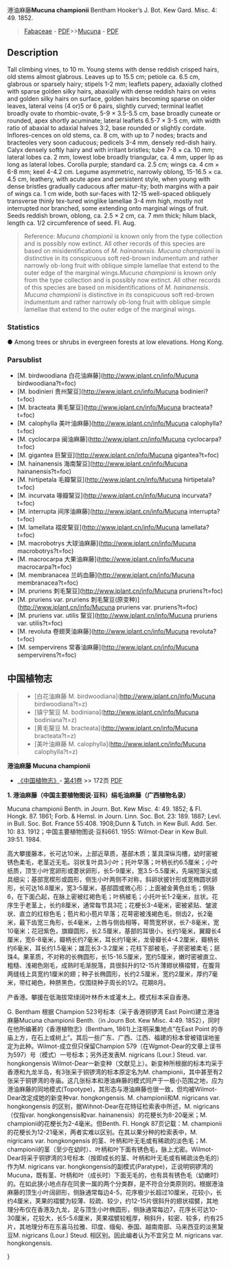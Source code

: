 港油麻藤**Mucuna championii** Bentham Hooker’s J. Bot. Kew Gard. Misc. 4: 49. 1852.

> [Fabaceae](http://www.iplant.cn/info/Fabaceae?t=foc) - [PDF](http://www.iplant.cn/foc/pdf/Fabaceae.pdf)>>[Mucuna](http://www.iplant.cn/info/Mucuna?t=foc) - [PDF](http://www.iplant.cn/foc/pdf/Mucuna.pdf)

## Description

Tall climbing vines, to 10 m. Young stems with dense reddish crisped hairs, old stems almost glabrous. Leaves up to 15.5 cm; petiole ca. 6.5 cm, glabrous or sparsely hairy; stipels 1-2 mm; leaflets papery, adaxially clothed with sparse golden silky hairs, abaxially with dense reddish hairs on veins and golden silky hairs on surface, golden hairs becoming sparse on older leaves, lateral veins (4 or)5 or 6 pairs, slightly curved; terminal leaflet broadly ovate to rhombic-ovate, 5-9 × 3.5-5.5 cm, base broadly cuneate or rounded, apex shortly acuminate; lateral leaflets 6.5-7 × 3-5 cm, with width ratio of abaxial to adaxial halves 3:2, base rounded or slightly cordate. Inflores-cences on old stems, ca. 8 cm, with up to 7 nodes; bracts and bracteoles very soon caducous; pedicels 3-4 mm, densely red-dish hairy. Calyx densely softly hairy and with irritant bristles; tube 7-8 × ca. 10 mm; lateral lobes ca. 2 mm, lowest lobe broadly triangular, ca. 4 mm, upper lip as long as lateral lobes. Corolla purple; standard ca. 2.5 cm; wings ca. 4 cm × 6-8 mm; keel 4-4.2 cm. Legume asymmetric, narrowly oblong, 15-16.5 × ca. 4.5 cm, leathery, with acute apex and persistent style, when young with dense bristles gradually caducous after matur-ity; both margins with a pair of wings ca. 1 cm wide, both sur-faces with 12-15 well-spaced obliquely transverse thinly tex-tured winglike lamellae 3-4 mm high, mostly not interrupted nor branched, some extending onto marginal wings of fruit. Seeds reddish brown, oblong, ca. 2.5 × 2 cm, ca. 7 mm thick; hilum black, length ca. 1/2 circumference of seed. Fl. Aug.

> Reference: 
>*Mucuna championii* is known only from the type collection and is possibly now extinct. All other records of this species are based on misidentifications of *M. hainanensis*. *Mucuna championii* is distinctive in its conspicuous soft red-brown indumentum and rather narrowly ob-long fruit with oblique simple lamellae that extend to the outer edge of the marginal wings.*Mucuna championii* is known only from the type collection and is possibly now extinct. All other records of this species are based on misidentifications of *M. hainanensis*. *Mucuna championii* is distinctive in its conspicuous soft red-brown indumentum and rather narrowly ob-long fruit with oblique simple lamellae that extend to the outer edge of the marginal wings.

### Statistics
● Among trees or shrubs in evergreen forests at low elevations. Hong Kong.

### Parsublist

* [M.  birdwoodiana  白花油麻藤](http://www.iplant.cn/info/Mucuna birdwoodiana?t=foc)
* [M.  bodinieri  贵州黧豆](http://www.iplant.cn/info/Mucuna bodinieri?t=foc)
* [M.  bracteata  黄毛黧豆](http://www.iplant.cn/info/Mucuna bracteata?t=foc)
* [M.  calophylla  美叶油麻藤](http://www.iplant.cn/info/Mucuna calophylla?t=foc)
* [M.  cyclocarpa  闽油麻藤](http://www.iplant.cn/info/Mucuna cyclocarpa?t=foc)
* [M.  gigantea  巨黧豆](http://www.iplant.cn/info/Mucuna gigantea?t=foc)
* [M.  hainanensis  海南黧豆](http://www.iplant.cn/info/Mucuna hainanensis?t=foc)
* [M.  hirtipetala  毛瓣黧豆](http://www.iplant.cn/info/Mucuna hirtipetala?t=foc)
* [M.  incurvata  喙瓣黧豆](http://www.iplant.cn/info/Mucuna incurvata?t=foc)
* [M.  interrupta  间序油麻藤](http://www.iplant.cn/info/Mucuna interrupta?t=foc)
* [M.  lamellata  褶皮黧豆](http://www.iplant.cn/info/Mucuna lamellata?t=foc)
* [M.  macrobotrys  大球油麻藤](http://www.iplant.cn/info/Mucuna macrobotrys?t=foc)
* [M.  macrocarpa  大果油麻藤](http://www.iplant.cn/info/Mucuna macrocarpa?t=foc)
* [M.  membranacea  兰屿血藤](http://www.iplant.cn/info/Mucuna membranacea?t=foc)
* [M.  pruriens  刺毛黧豆](http://www.iplant.cn/info/Mucuna pruriens?t=foc)
* [M.  pruriens var. pruriens  刺毛黧豆(原变种)](http://www.iplant.cn/info/Mucuna pruriens var. pruriens?t=foc)
* [M.  pruriens var. utilis  黧豆](http://www.iplant.cn/info/Mucuna pruriens var. utilis?t=foc)
* [M.  revoluta  卷翅荚油麻藤](http://www.iplant.cn/info/Mucuna revoluta?t=foc)
* [M.  sempervirens  常春油麻藤](http://www.iplant.cn/info/Mucuna sempervirens?t=foc)

## 中国植物志

> * [白花油麻藤  M.  birdwoodiana](http://www.iplant.cn/info/Mucuna birdwoodiana?t=z)
> * [镇宁黧豆  M.  bodiniana](http://www.iplant.cn/info/Mucuna bodiniana?t=z)
> * [黄毛黧豆  M.  bracteata](http://www.iplant.cn/info/Mucuna bracteata?t=z)
> * [美叶油麻藤  M.  calophylla](http://www.iplant.cn/info/Mucuna calophylla?t=z)

**港油麻藤 Mucuna championii**

* [《中国植物志》](http://www.iplant.cn/frps)- [第41卷](http://www.iplant.cn/frps/vol/41) >> 172页 [PDF](http://www.iplant.cn/frps/pdf/41/172.pdf)

**1. 港油麻藤（中国主要植物图说·豆科）绢毛油麻藤（广西植物名录）**

Mucuna championii Benth. in Journ. Bot. Kew Misc. 4: 49. 1852; & Fl. Hongk. 87. 1861; Forb. & Hemsl. in Journ. Linn. Soc. Bot. 23: 189. 1887; Levl. in Bull. Soc. Bot. France 55:408. 1908;Dunn & Tutch. in Kew Bull. Add. Ser. 10: 83. 1912；中国主要植物图说·豆科661. 1955: Wilmot-Dear in Kew Bull. 39:51. 1984.

高大攀援藤本，长可达10米，上部近草质，基部木质；茎具深纵沟槽，幼时密被锈色柔毛，老茎近无毛。羽状复叶具3小叶；托叶早落；叶柄长约6.5厘米；小叶纸质，顶生小叶宽卵形或菱状卵形，长5-9厘米，宽3.5-5.5厘米，先端短渐尖或具细尖；基部宽楔形或圆形，侧生小叶两侧不对称，斜卵状披针形或宽椭圆状卵形，长可达16.8厘米，宽3-5厘米，基部圆或微心形；上面被金黄色丝毛；侧脉6，在下面凸起，在脉上密被红褐色毛；叶柄被毛；小托叶长1-2毫米，丝状。花序生于老茎上，长约8厘米，通常每节具3花；花梗长3-4毫米，密被紧贴、皱波状、直立的红棕色毛；苞片和小苞片早落；花萼密被浅褐色毛，侧齿2，长2毫米，最下齿宽三角形，长4毫米，上唇与侧齿相等，萼筒宽杯状，长7-8毫米，宽10毫米；花冠紫色，旗瓣圆形，长2.5厘米，基部的耳很小，长约1毫米，翼瓣长4厘米，宽6-8毫米，瓣柄长约7毫米，耳长约1毫米，龙骨瓣长4-4.2厘米，瓣柄长约6毫米，耳长约1.5毫米；雄蕊长3-3.2厘米；花柱下部被毛，子房密被柔毛；胚珠4。果革质，不对称的长椭圆形，长15-16.5厘米，宽约5厘米，嫩时密被直立、粗糙、浅褐色刚毛，成熟时毛渐脱落，具很斜升的12-15片薄翅状横褶臂，在腹背两缝线上具宽约1厘米的翅；种子长椭圆形，长约2.5厘米，宽约2厘米，厚约7毫米，带红褐色，种脐黑色，仅围绕种子周长的1/2。花期8月。

产香港。攀援在低海拔常绿阔叶林乔木或灌木上。模式标本采自香港。

G. Bentham 根据 Champion 523号标本（采于香港铜锣湾 East Point)建立港油麻藤Mucuna championii Benth.（in Journ Bot. Kew Misc. 4:49. 1852），同时在他所编著的《香港植物志》(Bentham, 1861)上注明采集地点“在East Point 的寺庙上方，在石上或树上”。其后一些广东、广西、江西、福建的标本曾被错误地鉴定为此种。Wilmot-成立但只保留Champion 579（在Wgmot-Dear的文章上误书为597）号（模式）一号标本；另外还发表M. nigricans (Lour.) Steud. var. hongkongensis Wilmot-Dear一新变种（文献见上）。新变种所根据的标本均采于香港和九龙半岛，有3张采于铜锣湾的标本原定名为M. championii，其中甚至有2张采于铜锣湾的寺庙。这几张标本和港油麻藤的模式同产于一极小范围之地，应为港油麻藤的同地模式(Topotype)，其形态与港油麻藤也很一致，但均被Wilmot-Dear改定成她的新变种var. hongkongensis. M. championii和M. nigricans var. hongkongensis 的区别，据Wihnot-Dear在花特征检索表中所述，M. nigricans（仅指var. hongkongensis和var. hainanensis）的花梗长为8-20毫米；M. championii的花梗长为2-4毫米。但Benth. Fl. Hongk 87页记载：M. championii的花梗长为12-21毫米，两者实难以区别。在其以果分种的检索表中，M. nigricans var. hongkongensis 的茎、叶柄和叶无毛或有稀疏的淡色毛；M. championii的茎（至少在幼时）、叶柄和叶下面有锈色毛，脉上尤密。Wilmot-Dear将采于铜锣湾的3号标本（按即成长的茎、叶柄和叶无毛或有稀疏淡色毛的）作为M. nigricans var. hongkongensis的副模式(Paratype)，正说明铜锣湾的Mucuna，既有茎、叶柄和叶（成长时）下面无毛的，也有具有锈色毛（幼嫩时）的。在如此狭小地点存在同隶一属的两个分类群，是不符合分类原则的。根据港油麻藤的顶生小叶阔卵形，侧脉通常每边4-5，花序极少长超过10厘米，花较小，长约4厘米，荚果的褶襞为较薄、较疏、较少，约12-15片很斜升的翅状褶襞，其地理分布仅在香港及九龙，足与顶生小叶椭圆形，侧脉通常每边7，花序长可达10-30厘米，花较大，长5-5.6厘米，荚果褶襞较粗厚，稍斜升，较密、较多，约有25片，其地理分布在东喜马拉雅、印度、缅甸、泰国、越南南部、马来西亚的淡黑黧豆M. nigricans (Lour.) Steud. 相区别。因此编者认为不宜另立 M. nigricans var. hongkongensis.

}